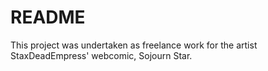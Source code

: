 # README

This project was undertaken as freelance work for the artist StaxDeadEmpress' webcomic, Sojourn Star.
